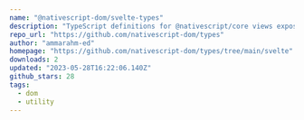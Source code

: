```yaml
---
name: "@nativescript-dom/svelte-types"
description: "TypeScript definitions for @nativescript/core views exposed as JSX intrinsic elements for svelte"
repo_url: "https://github.com/nativescript-dom/types"
author: "ammarahm-ed"
homepage: "https://github.com/nativescript-dom/types/tree/main/svelte"
downloads: 2
updated: "2023-05-28T16:22:06.140Z"
github_stars: 28
tags: 
  - dom
  - utility
---
```

